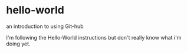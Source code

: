 hello-world
===========

an introduction to using Git-hub

I'm following the Hello-World instructions but don't really know what i'm doing yet.

